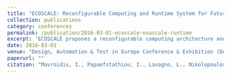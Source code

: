 ```yaml
---
title: "ECOSCALE: Reconfigurable Computing and Runtime System for Future Exascale Systems"
collection: publications
category: conferences
permalink: /publication/2016-03-01-ecoscale-exascale-runtime
excerpt: "ECOSCALE proposes a reconfigurable computing architecture and runtime platform to support scalability, energy efficiency, and programmability for exascale systems."
date: 2016-03-01
venue: "Design, Automation & Test in Europe Conference & Exhibition (DATE)"
paperurl: ""
citation: "Mavroidis, I., Papaefstathiou, I., Lavagno, L., Nikolopoulos, D. S., Koch, D., Goodacre, J., Sourdis, I., Papaefstathiou, V., Coppola, M., & Palomino, M. (2016). \"ECOSCALE: Reconfigurable Computing and Runtime System for Future Exascale Systems.\" *DATE 2016*, 696–701."
---
```


